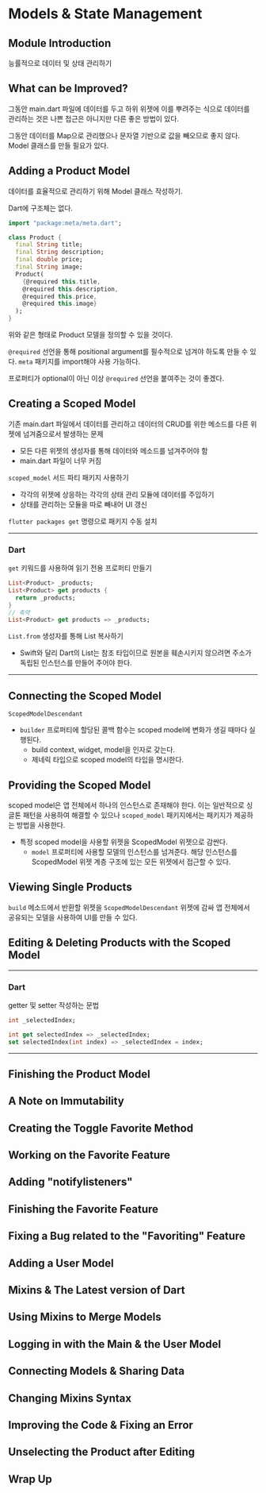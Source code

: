 # Models & State Management

## Module Introduction

능률적으로 데이터 및 상태 관리하기

## What can be Improved?

그동안 main.dart 파일에 데이터를 두고 하위 위젯에 이를 뿌려주는 식으로 데이터를 관리하는 것은 나쁜 접근은 아니지만 다른 좋은 방법이 있다.

그동안 데이터를 Map으로 관리했으나 문자열 기반으로 값을 빼오므로 좋지 않다. Model 클래스를 만들 필요가 있다.

## Adding a Product Model

데이터를 효율적으로 관리하기 위해 Model 클래스 작성하기.

Dart에 구조체는 없다.

```dart
import "package:meta/meta.dart";

class Product {
  final String title; 
  final String description;
  final double price;
  final String image;
  Product(
    {@required this.title,
    @required this.description,
    @required this.price,
    @required this.image}
  );
}
```

위와 같은 형태로 Product 모델을 정의할 수 있을 것이다.

`@required` 선언을 통해 positional argument를 필수적으로 넘겨야 하도록 만들 수 있다. `meta` 패키지를 import해야 사용 가능하다.

프로퍼티가 optional이 아닌 이상 `@required` 선언을 붙여주는 것이 좋겠다.

## Creating a Scoped Model

기존 main.dart 파일에서 데이터를 관리하고 데이터의 CRUD를 위한 메소드를 다른 위젯에 넘겨줌으로서 발생하는 문제

- 모든 다른 위젯의 생성자를 통해 데이터와 메소드를 넘겨주어야 함
- main.dart 파일이 너무 커짐

`scoped_model` 서드 파티 패키지 사용하기

- 각각의 위젯에 상응하는 각각의 상태 관리 모듈에 데이터를 주입하기
- 상태를 관리하는 모듈을 따로 빼내어 UI 갱신

`flutter packages get` 명령으로 패키지 수동 설치

---

### Dart

`get` 키워드를 사용하여 읽기 전용 프로퍼티 만들기

```dart
List<Product> _products;
List<Product> get products {
  return _products;
}
// 축약
List<Product> get products => _products;
```

`List.from` 생성자를 통해 List 복사하기

- Swift와 달리 Dart의 List는 참조 타입이므로 원본을 훼손시키지 않으려면 주소가 독립된 인스턴스를 만들어 주어야 한다.

---

## Connecting the Scoped Model

`ScopedModelDescendant`

- `builder` 프로퍼티에 할당된 콜백 함수는 scoped model에 변화가 생길 때마다 실행된다.
  - build context, widget, model을 인자로 갖는다.
  - 제네릭 타입으로 scoped model의 타입을 명시한다.

## Providing the Scoped Model

scoped model은 앱 전체에서 하나의 인스턴스로 존재해야 한다. 이는 일반적으로 싱글톤 패턴을 사용하여 해결할 수 있으나 `scoped_model` 패키지에서는 패키지가 제공하는 방법을 사용한다.

- 특정 scoped model을 사용할 위젯을 ScopedModel 위젯으로 감싼다.
  - `model` 프로퍼티에 사용할 모델의 인스턴스를 넘겨준다. 해당 인스턴스를 ScopedModel 위젯 계층 구조에 있는 모든 위젯에서 접근할 수 있다.

## Viewing Single Products

`build` 메소드에서 반환할 위젯을 `ScopedModelDescendant` 위젯에 감싸 앱 전체에서 공유되는 모델을 사용하여 UI를 만들 수 있다.

## Editing & Deleting Products with the Scoped Model

---

### Dart

getter 및 setter 작성하는 문법

```dart
int _selectedIndex;

int get selectedIndex => _selectedIndex;
set selectedIndex(int index) => _selectedIndex = index;
```

---

## Finishing the Product Model

## A Note on Immutability

## Creating the Toggle Favorite Method

## Working on the Favorite Feature

## Adding "notifylisteners"

## Finishing the Favorite Feature

## Fixing a Bug related to the "Favoriting" Feature

## Adding a User Model

## Mixins & The Latest version of Dart

## Using Mixins to Merge Models

## Logging in with the Main & the User Model

## Connecting Models & Sharing Data

## Changing Mixins Syntax

## Improving the Code & Fixing an Error

## Unselecting the Product after Editing

## Wrap Up